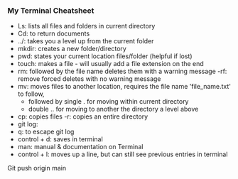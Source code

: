 ### My Terminal Cheatsheet

- Ls: lists all files and folders in current directory
- Cd: to return documents 
- ../: takes you a level up from the current folder
- mkdir: creates a new folder/directory
- pwd: states your current location files/folder (helpful if lost)
- touch: makes a file - will usually add a file extension on the end 
- rm: followed by the file name deletes them with a warning message
	-rf: remove forced deletes with no warning message
- mv: moves files to another location, requires the file name 'file_name.txt' to follow,
	- followed by single . for moving within current directory
	- double .. for moving to another the directory a level above
- cp: copies files 
		-r: copies an entire directory
- git log: 
- q: to escape git log
- control + d: saves in terminal
- man: manual & documentation on Terminal
- control + l: moves up a line, but can still see previous entries in terminal


Git push origin main